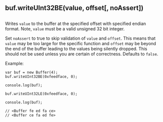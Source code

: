 ## buf.writeUInt32BE(value, offset\[, noAssert\])

## 

Writes `value` to the buffer at the specified offset with specified endian
format. Note, `value` must be a valid unsigned 32 bit integer.

Set `noAssert` to true to skip validation of `value` and `offset`. This means
that `value` may be too large for the specific function and `offset` may be
beyond the end of the buffer leading to the values being silently dropped. This
should not be used unless you are certain of correctness. Defaults to `false`.

Example:

    var buf = new Buffer(4);
    buf.writeUInt32BE(0xfeedface, 0);
    
    console.log(buf);
    
    buf.writeUInt32LE(0xfeedface, 0);
    
    console.log(buf);
    
    // <Buffer fe ed fa ce>
    // <Buffer ce fa ed fe>
